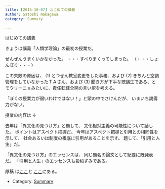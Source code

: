 ```yaml
---
title: [2015-10-07] はじめての講義
author: Satoshi Nakagawa
category: Summary

---
```


はじめての講義

 きょうは講義「人類学理論」の最初の授業だ。

 ぜんぜんうまくいかなかった。
・・・すべりまくってしまった。
（・・・しょんぼり・・・）

 この失敗の原因は、
(1) とつぜん教室変更をした事務、および
(2) きちんと空調管理をしていなかったＴＡさん、および
(3) 聞き方が下手な聴講生である、と
モウリーニョみたいに、責任転嫁全開の言い訳を考える。

 「ぼくの授業力が弱いわけではない！」と頭の中でさけんだが、
いまいち説得力がない。

 授業の内容は ↓

<!--more-->

 去年は「異文化の見つけ方」と題して、
文化相対主義の可能性について話した。
ポイントはアスペクト把握だ。
今年はアスペクト把握と引用との相同性を示して、
社会あるいは制度の根底に引用があることを示す。
題して、「引用と人生」だ。

 「異文化の見つけ方」のエッセンスは、
同じ題名の論文として紀要に既発表だ。
「引用と人生」のエッセンスも投稿ずみである。

 原稿
は[ここ](/~satoshi/anthrop/works/paper-2/pigeon.html)と
[ここ](/~satoshi/anthrop/works/paper-2/quotes.html)にある。

- Category: [Summary](https://merapano.github.io/categories.html#Summary)

